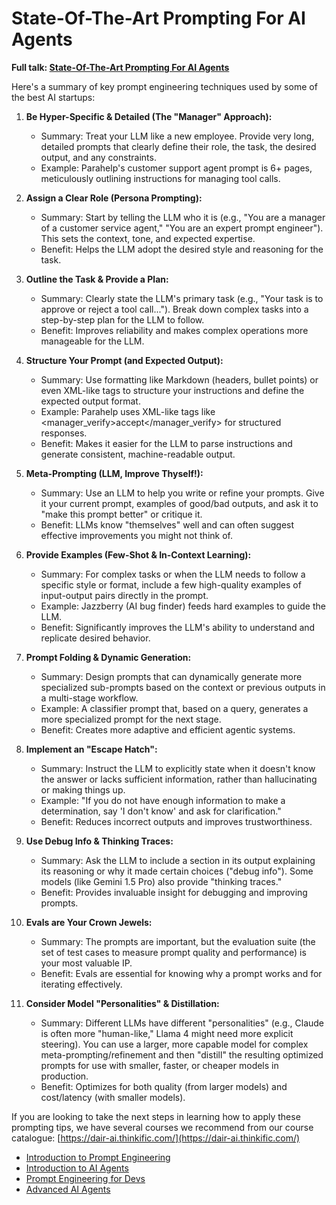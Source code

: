 # **State-Of-The-Art Prompting For AI Agents**

**Full talk: [State-Of-The-Art Prompting For AI Agents](https://www.youtube.com/watch?v=DL82mGde6wo&ab_channel=YCombinator)**

Here's a summary of key prompt engineering techniques used by some of the best AI startups:

1. **Be Hyper-Specific & Detailed (The "Manager" Approach):**  
   * Summary: Treat your LLM like a new employee. Provide very long, detailed prompts that clearly define their role, the task, the desired output, and any constraints.  
   * Example: Parahelp's customer support agent prompt is 6+ pages, meticulously outlining instructions for managing tool calls.  
       
2. **Assign a Clear Role (Persona Prompting):**  
   * Summary: Start by telling the LLM who it is (e.g., "You are a manager of a customer service agent," "You are an expert prompt engineer"). This sets the context, tone, and expected expertise.  
   * Benefit: Helps the LLM adopt the desired style and reasoning for the task.

   

3. **Outline the Task & Provide a Plan:**  
   * Summary: Clearly state the LLM's primary task (e.g., "Your task is to approve or reject a tool call..."). Break down complex tasks into a step-by-step plan for the LLM to follow.  
   * Benefit: Improves reliability and makes complex operations more manageable for the LLM.  
       
4. **Structure Your Prompt (and Expected Output):**  
   * Summary: Use formatting like Markdown (headers, bullet points) or even XML-like tags to structure your instructions and define the expected output format.  
   * Example: Parahelp uses XML-like tags like \<manager\_verify\>accept\</manager\_verify\> for structured responses.  
   * Benefit: Makes it easier for the LLM to parse instructions and generate consistent, machine-readable output.

   

5. **Meta-Prompting (LLM, Improve Thyself\!):**  
   * Summary: Use an LLM to help you write or refine your prompts. Give it your current prompt, examples of good/bad outputs, and ask it to "make this prompt better" or critique it.  
   * Benefit: LLMs know "themselves" well and can often suggest effective improvements you might not think of.

   

6. **Provide Examples (Few-Shot & In-Context Learning):**  
   * Summary: For complex tasks or when the LLM needs to follow a specific style or format, include a few high-quality examples of input-output pairs directly in the prompt.  
   * Example: Jazzberry (AI bug finder) feeds hard examples to guide the LLM.  
   * Benefit: Significantly improves the LLM's ability to understand and replicate desired behavior.

7. **Prompt Folding & Dynamic Generation:**  
   * Summary: Design prompts that can dynamically generate more specialized sub-prompts based on the context or previous outputs in a multi-stage workflow.  
   * Example: A classifier prompt that, based on a query, generates a more specialized prompt for the next stage.  
   * Benefit: Creates more adaptive and efficient agentic systems.

   

8. **Implement an "Escape Hatch":**  
   * Summary: Instruct the LLM to explicitly state when it doesn't know the answer or lacks sufficient information, rather than hallucinating or making things up.  
   * Example: "If you do not have enough information to make a determination, say 'I don't know' and ask for clarification."  
   * Benefit: Reduces incorrect outputs and improves trustworthiness.

   

9. **Use Debug Info & Thinking Traces:**  
   * Summary: Ask the LLM to include a section in its output explaining its reasoning or why it made certain choices ("debug info"). Some models (like Gemini 1.5 Pro) also provide "thinking traces."  
   * Benefit: Provides invaluable insight for debugging and improving prompts.

   

10. **Evals are Your Crown Jewels:**  
    * Summary: The prompts are important, but the evaluation suite (the set of test cases to measure prompt quality and performance) is your most valuable IP.  
    * Benefit: Evals are essential for knowing why a prompt works and for iterating effectively.

    

11. **Consider Model "Personalities" & Distillation:**  
    * Summary: Different LLMs have different "personalities" (e.g., Claude is often more "human-like," Llama 4 might need more explicit steering). You can use a larger, more capable model for complex meta-prompting/refinement and then "distill" the resulting optimized prompts for use with smaller, faster, or cheaper models in production.  
    * Benefit: Optimizes for both quality (from larger models) and cost/latency (with smaller models).

If you are looking to take the next steps in learning how to apply these prompting tips, we have several courses we recommend from our course catalogue: [https://dair-ai.thinkific.com/](https://dair-ai.thinkific.com/)

* [Introduction to Prompt Engineering](https://dair-ai.thinkific.com/courses/introduction-prompt-engineering)  
* [Introduction to AI Agents](https://dair-ai.thinkific.com/courses/introduction-ai-agents)  
* [Prompt Engineering for Devs](https://dair-ai.thinkific.com/courses/prompt-engineering-devs)  
* [Advanced AI Agents](https://dair-ai.thinkific.com/courses/advanced-ai-agents)

